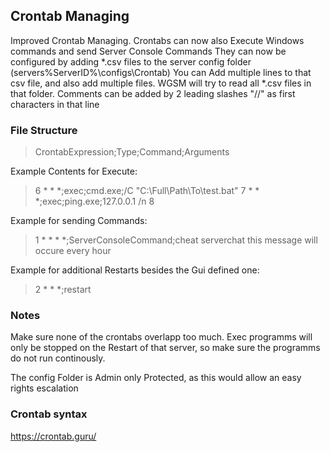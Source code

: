 ## Crontab Managing
Improved Crontab Managing.
Crontabs can now also Execute Windows commands and send Server Console Commands
They can now be configured by adding *.csv files to the server config folder (servers%ServerID%\configs\Crontab)
You can Add multiple lines to that csv file, and also add multiple files. WGSM will try to read all *.csv files in that folder.
Comments can be added by 2 leading slashes "//" as first characters in that line
### File Structure
> CrontabExpression;Type;Command;Arguments

Example Contents for Execute:
> 6 * * *;exec;cmd.exe;/C "C:\Full\Path\To\test.bat"
> 7 * * *;exec;ping.exe;127.0.0.1 /n 8

Example for sending Commands:
> 1 * * * *;ServerConsoleCommand;cheat serverchat this message will occure every hour

Example for additional Restarts besides the Gui defined one:
> 2 * * *;restart

### Notes
Make sure none of the crontabs overlapp too much. Exec programms will only be stopped on the Restart of that server, so make sure the programms do not run continously.

The config Folder is Admin only Protected, as this would allow an easy rights escalation

### Crontab syntax
https://crontab.guru/
